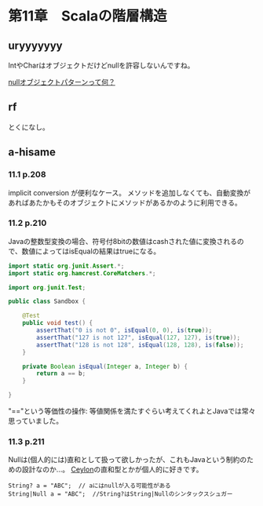 # 第11章　Scalaの階層構造

## uryyyyyyy

IntやCharはオブジェクトだけどnullを許容しないんですね。

[nullオブジェクトパターンって何？](http://qiita.com/f81@github/items/7bca48469d9aea65780d)

## rf

とくになし。

## a-hisame

### 11.1 p.208

implicit conversion が便利なケース。
メソッドを追加しなくても、自動変換があればあたかもそのオブジェクトにメソッドがあるかのように利用できる。

### 11.2 p.210

Javaの整数型変換の場合、符号付8bitの数値はcashされた値に変換されるので、数値によってはisEqualの結果はtrueになる。

```Java
import static org.junit.Assert.*;
import static org.hamcrest.CoreMatchers.*;

import org.junit.Test;

public class Sandbox {

	@Test
	public void test() {
		assertThat("0 is not 0", isEqual(0, 0), is(true));
		assertThat("127 is not 127", isEqual(127, 127), is(true));
		assertThat("128 is not 128", isEqual(128, 128), is(false));
	}

	private Boolean isEqual(Integer a, Integer b) {
		return a == b;
	}

}
```

"=="という等価性の操作: 等値関係を満たすぐらい考えてくれよとJavaでは常々思っていました。

### 11.3 p.211

Nullは(個人的には)直和として扱って欲しかったが、これもJavaという制約のための設計なのか…。
[Ceylon](http://ceylon-lang.org/)の直和型とかが個人的に好きです。

```Ceylon
String? a = "ABC";  // aにはnullが入る可能性がある
String|Null a = "ABC";  //String?はString|Nullのシンタックスシュガー
```




